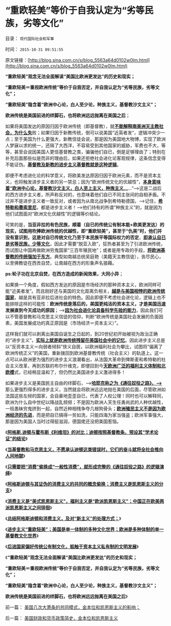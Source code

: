 # “重欧轻美”等价于自我认定为“劣等民族，劣等文化”

目录： `现代国际社会和军事` 

时间： `2015-10-31 09:51:55` 

原文链接：[http://blog.sina.com.cn/s/blog_5563a64d0102w0lm.html](http://blog.sina.com.cn/s/blog_5563a64d0102w0lm.html)

**“重欧轻美”观念无法全面解读“美国比欧洲更发达”的历史和现实；**

**“重欧轻美＝重视欧洲传统”等价于自我否定，并自我认定为“劣等民族，劣等文化”；**

**“重欧轻美”隐含着“欧洲中心论，白人至少论，种族主义，基督教沙文主义”；**

**欧洲传统是美国前进的绊脚石，也将欧洲远远抛离在美国之后**；

如果将美国发达的原因归因于欧洲传统（即基督教），就[**不能解释南美洲天主教社会，为什么失**](../../../2014/11/20/天主教社会主义笼罩下的南美洲.md)败；如果归因于新教传统，倒可以说美国“近英者发”，逻辑冲突少一点；至于美国为什么更强大，新教信徒会说，那是因为美国地大物博，实现了欧洲人梦寐以求的统一，还隔了大西洋，不容易受到其他国家的威胁，军费也不大，等等，甚至会说因美国人更信基督教之类，骗骗他们自已，倒是足够理由了；特别在补充后面那些似是而非的理由后，如果还拒绝社会进化论客观规律，这条信念变得不能证伪。[**基督教及新教的进步主义基督教就是这种逻辑**](../../../2015/5/28/美国普众物质文明的成功，后验了社会进化论的先验.md)。

即便不考虑进化论的科学意义，将欧美发达原因归因于欧洲元素，而不是资本主义，也将触发进步主义者的另一禁忌；因为“欧洲传统文化的优越性”，[**本身意味着“欧洲中心论，基督教沙文主义，白人至上主义，种族主义…**](../../../2011/10/31/基督教沙文主义欧洲中心论和种族主义，都服务于殖民主义.md)…”——>这是二战后的西方进步主义者，所声称反对的，也意味着他们自已不同主张间的自相矛盾。不过并不是进步主义者一致反对，或者因为从南北战争到希特勒德国，——>记住，[**希特勒和墨索里尼**](../../../2010/7/10/中国传统愤青崇拜德国纳粹.md)，都是进步主义者！——>他们持有的所谓“种族主义”的，就是因为他们试图面对“欧洲文化优越性”的逻辑等价结论。

可笑的是，**当亚非拉的有色民族，顺着（自已的传统公有制本能+欧美更发达）的现实，试图用吹捧欧洲传统的优越性，即“重欧轻美”，甚至于“仇美”时，他们并没有意识到，这是对自已传统文化乃至于本民族平等国际权力的否定**，[**即承认自已是劣等民族，少等文化**](../../../2011/9/16/为什么基督教和马克思主义都攻击科学进化论？.md)，因此才需要“脱亚入欧”，狂热者甚至为了引进欧洲传统，而试图让中国再做欧洲穷鬼国家“三百年殖民地”；或者是用专政的手段，[**将欧洲基督教的传统强加于东方**](../../../2009/6/14/西教信仰人士不应以传教为目的参与中国政治生活.md)。典型如南越总统吴庭艳（美籍天主教信徒），丧尽民心，以至佛教徒在西贡自焚，让南越在西方的形象声名狼藉。

**ps:轮子功在北京自焚，在西方造成的新闻效果，大同小异**；

如果换一个角度，假如西方发达的原因是市场经济的那种资本主义，欧洲同样可能“近美者发”。而且刚好还与美国的文化距离负相关，[**越是与美国相悖的欧洲传统国家**](../../../2014/12/8/欧洲传统政治文化对中央集权的偏好，曾对中华帝国的倾慕.md)，越是具有亚非拉后进社会的特色。因此即便不考虑社会进化论，逻辑上也不能排除这样的可能性：**欧洲传统是落后的，美国更纯洁的资本主义，才是美国迅速发展直到今天成功的原因**；——>[**因为社会进化论具备科学先验的能力**](../../../2015/1/18/生物进化论是社会进化论的先验；后者是社会学的先验；.md)，因此我们可以不管基督教和马克思主义信徒的信仰，判断“欧洲传统是美国社会发展的负面因素，美国发展成功的真正原因是（市场经济＝资本主义）”。

这样我们就可以剥离出美国自诞生之日起的，到20世纪初开始被视为政治正确的“进步主义”，[**实际上就是欧洲传统残留在美国社会中的记忆**](../../../2015/5/28/美国普众物质文明的成功，后验了社会进化论的先验.md)。因此进步主义总是以“反资本主义＝向弱者倾斜”侠义自居，以欧洲福利社会为攀比，试图将“偏离了欧洲传统正义”的美国，重新拨回到欧洲基督教传统（社会主义）的轨道上。这一点可以从欧洲更为强烈的进步主义浪潮看出，从法国大革命到俾斯麦和希特勒的社会主义改革，再到苏联的布尔什维克，即便回到今[**天欧洲广泛的福利主义体制和北欧模**](../../../2015/10/27/总结阿格斯迪顿和消费主义，及对“新主义”的处理方式；.md)式，已经稍显温和了，但仍然比美国进步主义激进得多！

如果进步主义是美国民主自由的绊脚石，——>[**哈耶克称之为《通往奴役之路》，——>**](../../../2015/10/23/阿古斯.迪顿“论证”殖民主义的历史合理性和现实必要性.md)那么更强烈得多的进步主义，当然就会将欧洲远远地抛在美国的后面，尽管欧洲如法国这些左倾的国家，会自豪地歪歪自已，代表了人权公理！同时也可以解释同，欧洲为什么自中世纪以降战乱频频；不是因为欧洲人天生任勇尚武的人种优越性，一班愚昧穷鬼挤到一起，自然近种相残争夺几根狗骨头；[**欧洲殖民主义不是因为欧洲经济的先进**](../../../2015/1/28/为什么美国不需要殖民地？马克思却以为美国是欧洲殖民地？.md)，而是把自已搞得一贫如洗，只能四海为家当强盗；欧洲军事强大，那是因为美国人当时过得挺滋润，德国佬还没把美国惹恼。

《[**阿格斯.迪顿与霍布斯《利维坦》的对比；迪顿按照基督教条，预设其“学术论证”的结论**](../../../2015/10/21/阿格斯.迪顿的观点和信仰，与霍布斯《利维坦》的对比；.md)》

《[**当基督教和马克思主义，不愿承认迪顿这类错误时，它们的奋斗就将全社会推向人间地獄**](../../../2015/10/22/阿格斯.迪顿迪顿偷换“消费”概念为“一般消费”.md)》

《[**只需要把“消费”偷换成“一般性消费”，就形成完整的《通往奴役之路》的逻辑演绎**](../../../2015/10/23/阿古斯.迪顿“论证”殖民主义的历史合理性和现实必要性.md)》

《[**阿格斯迪顿与其证伪的消费主义的共同的概念偷换；消费主义是凯恩斯主义的分支**](../../../2015/10/25/阿格斯迪顿与其证伪的消费主义的共同的概念偷换；.md)》

《[**消费主义是“美式凯恩斯主义”，福利主义是“欧派凯恩斯主义”；中国正在欧美两派凯恩斯主义之间徘徊**](../../../2015/10/26/阿格斯.迪顿与其反对的消费主义，同属凯恩斯主义.md)》

《[**总结阿格斯迪顿和消费主义，及对“新主义”的处理方式；**](../../../2015/10/27/总结阿格斯迪顿和消费主义，及对“新主义”的处理方式；.md)》

《[**进步主义“重欧轻美”；美国是单一体制的多种文化世界；欧洲是多种体制的单一基督教文化世界**](../../../2015/10/28/中国进步主义的共同误区是“重欧轻美”；.md)》

《[**后进国家偏好传统公有制文化，抵触于资本主义私有制的文明发展**](../../../2015/10/29/卡尔.马克思对人性定理的直觉和坚定虔诚的信仰.md)》

《**“重欧轻美”观念无法全面解读“美国比欧洲更发达”的历史和现实；**

**“重欧轻美＝重视欧洲传统”等价于自我否定，并自我认定为“劣等民族，劣等文化”；**

**“重欧轻美”隐含着“欧洲中心论，白人至少论，种族主义，基督教沙文主义”；**

**欧洲传统是美国前进的绊脚石，也将欧洲远远抛离在美国之后**》

前一篇： [美国几次大萧条的共同模式，金本位和凯恩斯主义的影响；](../../../2015/10/31/美国几次大萧条的共同模式，金本位和凯恩斯主义的影响；.md)

后一篇： [美国财政和货币政策简史，金本位和凯恩斯主义](../../../2015/10/31/美国财政和货币政策简史，金本位和凯恩斯主义.md)

